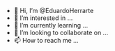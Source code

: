 - 👋 Hi, I’m @EduardoHerrarte
- 👀 I’m interested in ...
- 🌱 I’m currently learning ...
- 💞️ I’m looking to collaborate on ...
- 📫 How to reach me ...

<!---
EduardoHerrarte/EduardoHerrarte is a ✨ special ✨ repository because its `README.md` (this file) appears on your GitHub profile.
You can click the Preview link to take a look at your changes.
--->

